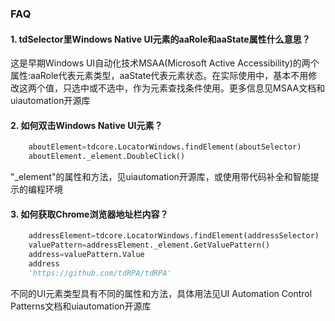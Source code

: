 ### FAQ

#### 1. tdSelector里Windows Native UI元素的aaRole和aaState属性什么意思？
这是早期Windows UI自动化技术MSAA(Microsoft Active Accessibility)的两个属性:aaRole代表元素类型，aaState代表元素状态。在实际使用中，基本不用修改这两个值，只选中或不选中，作为元素查找条件使用。更多信息见MSAA文档和uiautomation开源库

#### 2. 如何双击Windows Native UI元素？
```python
    aboutElement=tdcore.LocatorWindows.findElement(aboutSelector)
    aboutElement._element.DoubleClick()
```
"_element"的属性和方法，见uiautomation开源库，或使用带代码补全和智能提示的编程环境

#### 3. 如何获取Chrome浏览器地址栏内容？
```python
    addressElement=tdcore.LocatorWindows.findElement(addressSelector)
    valuePattern=addressElement._element.GetValuePattern()
    address=valuePattern.Value
    address
    'https://github.com/tdRPA/tdRPA'
```
不同的UI元素类型具有不同的属性和方法，具体用法见UI Automation Control Patterns文档和uiautomation开源库